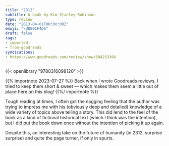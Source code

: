 ```yaml
---
title: "2312"
subtitle: A book by Kim Stanley Robinson
type: review
date: "2013-04-01T00:00:00Z"
emoji: "\U0001F4D6"
draft: false
tags:
- imported
- from-goodreads
syndications:
- https://www.goodreads.com/review/show/604253366
---
```


{{< openlibrary "9780316098120" >}}

{{% importnote 2023-07-27 %}}
Back when I wrote Goodreads reviews, I tried to keep them short & sweet — which makes them seem a little out of place here on this blog!
{{%/ importnote %}}

Tough reading at times, I often got the nagging feeling that the author was trying to impress me with his (obviously deep and detailed) knowledge of a wide variety of topics above telling a story. This did lend to the feel of the book as a kind of fictional historical text (which I think was the intention), but I did put the book down once without the intention of picking it up again.

Despite this, an interesting take on the future of humanity (in 2312, surprise surprise) and quite the page turner, if only in spurts.

